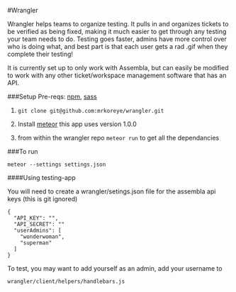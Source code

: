 #Wrangler

Wrangler helps teams to organize testing. It pulls in and organizes tickets to be verified as being fixed, making it much easier to get through any testing your team needs to do. Testing goes faster, admins have more control over who is doing what, and best part is that each user gets a rad .gif when they complete their testing!

It is currently set up to only work with Assembla, but can easily be modified to work with any other ticket/workspace management software that has an API.


###Setup
Pre-reqs:
[npm](https://www.npmjs.org/), [sass](http://sass-lang.com/install)

1) `git clone git@github.com:mrkoreye/wrangler.git`

2) Install
 [meteor](https://www.meteor.com/install) this app uses version 1.0.0

3) from within the wrangler repo `meteor run` to get all the dependancies


###To run
```
meteor --settings settings.json
```
####Using testing-app

You will need to create a wrangler/setings.json file for the assembla api keys (this is git ignored)

```
{
  "API_KEY": "",
  "API_SECRET": ""
  "userAdmins": [
    "wonderwoman",
    "superman"
  ]
}
```

To test, you may want to add yourself as an admin, add your username to

`wrangler/client/helpers/handlebars.js`
